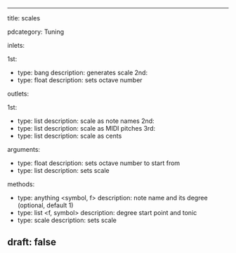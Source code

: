 --- 


title: scales

pdcategory: Tuning

inlets:

  1st:
  - type: bang
    description: generates scale
  2nd:
  - type: float
    description: sets octave number

outlets:

  1st:
  - type: list
    description: scale as note names
  2nd:
  - type: list
    description: scale as MIDI pitches
  3rd:
  - type: list
    description: scale as cents

arguments:
  - type: float
    description: sets octave number to start from
  - type: list
    description: sets scale

methods:
  - type: anything <symbol, f>
    description: note name and its degree (optional, default 1)
  - type: list <f, symbol>
    description: degree start point and tonic
  - type: scale <list>
    description: sets scale



draft: false
---